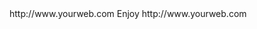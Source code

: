 <? xml version="1.0" ?>
<rss version="2.0">
<channel>
<title>*Wizplus News*</title>
<description></description>
<link>http://www.yourweb.com</link>
<item>
<title>******UPDATE SERVER ONLINE for SPMC 16.7 + Kodi 16.1 non ADULT & KODI 17.3 ADULT******Droid Buddy 2 Has Arived Its in our app installer Go Have A Look Its Full Of Entertainment Apps******</title>
<description> Enjoy </description>
<link>http://www.yourweb.com</link>
</channel>
</rss>
